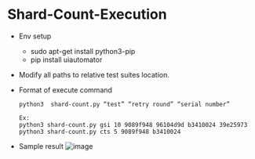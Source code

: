 # Shard-Count-Execution

- Env setup
  - sudo apt-get install python3-pip
  - pip install uiautomator
  
- Modify all paths to relative test suites location.

- Format of execute command

  ```python3  shard-count.py “test” “retry round” “serial number”```
  ```
  Ex:
  python3 shard-count.py gsi 10 9089f948 96104d9d b3410024 39e25973
  python3 shard-count.py cts 5 9089f948 b3410024
  ```
- Sample result
![image](https://user-images.githubusercontent.com/99638331/208377303-87c6289d-0b00-410c-b8f6-8f38ee3bd346.png)
